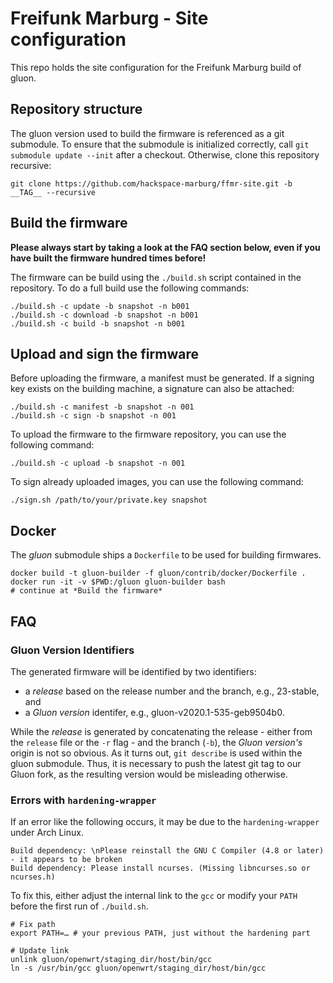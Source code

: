 # Freifunk Marburg - Site configuration

This repo holds the site configuration for the Freifunk Marburg build of gluon.


## Repository structure

The gluon version used to build the firmware is referenced as a git submodule.
To ensure that the submodule is initialized correctly, call `git submodule update --init` after a checkout.
Otherwise, clone this repository recursive:

```
git clone https://github.com/hackspace-marburg/ffmr-site.git -b __TAG__ --recursive
```


## Build the firmware

**Please always start by taking a look at the FAQ section below, even if you have built the firmware hundred times before!**

The firmware can be build using the `./build.sh` script contained in the repository.
To do a full build use the following commands:

```
./build.sh -c update -b snapshot -n b001
./build.sh -c download -b snapshot -n b001
./build.sh -c build -b snapshot -n b001
```


## Upload and sign the firmware

Before uploading the firmware, a manifest must be generated.
If a signing key exists on the building machine, a signature can also be attached:

```
./build.sh -c manifest -b snapshot -n 001
./build.sh -c sign -b snapshot -n 001
```

To upload the firmware to the firmware repository, you can use the following command:

```
./build.sh -c upload -b snapshot -n 001
```

To sign already uploaded images, you can use the following command:

```
./sign.sh /path/to/your/private.key snapshot
```


## Docker

The *gluon* submodule ships a `Dockerfile` to be used for building firmwares.

```
docker build -t gluon-builder -f gluon/contrib/docker/Dockerfile .
docker run -it -v $PWD:/gluon gluon-builder bash
# continue at *Build the firmware*
```


## FAQ

### Gluon Version Identifiers

The generated firmware will be identified by two identifiers:
- a *release* based on the release number and the branch, e.g., 23-stable, and
- a *Gluon version* identifer, e.g., gluon-v2020.1-535-geb9504b0.

While the *release* is generated by concatenating the release - either from the `release` file or the `-r` flag - and the branch (`-b`), the *Gluon version's* origin is not so obvious.
As it turns out, `git describe` is used within the gluon submodule.
Thus, it is necessary to push the latest git tag to our Gluon fork, as the resulting version would be misleading otherwise.


### Errors with `hardening-wrapper`

If an error like the following occurs, it may be due to the `hardening-wrapper`
under Arch Linux.

```
Build dependency: \nPlease reinstall the GNU C Compiler (4.8 or later) - it appears to be broken
Build dependency: Please install ncurses. (Missing libncurses.so or ncurses.h)
```

To fix this, either adjust the internal link to the `gcc` or modify your `PATH`
before the first run of `./build.sh`.

```
# Fix path
export PATH=… # your previous PATH, just without the hardening part

# Update link
unlink gluon/openwrt/staging_dir/host/bin/gcc
ln -s /usr/bin/gcc gluon/openwrt/staging_dir/host/bin/gcc
```
